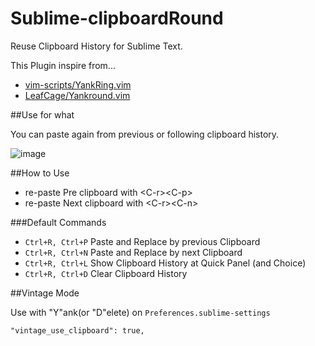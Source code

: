 Sublime-clipboardRound
======================

Reuse Clipboard History for Sublime Text.

This Plugin inspire from...

* [vim-scripts/YankRing.vim](https://github.com/vim-scripts/YankRing.vim)
* [LeafCage/Yankround.vim](https://github.com/LeafCage/yankround.vim)

##Use for what

You can paste again from previous or following clipboard history.

![image](https://raw.github.com/tgfjt/Sublime-clipboardRound/master/clipboardRound.gif)

##How to Use

* re-paste Pre clipboard with &lt;C-r&gt;&lt;C-p&gt;
* re-paste Next clipboard with &lt;C-r&gt;&lt;C-n&gt;

###Default Commands

*  `Ctrl+R, Ctrl+P` Paste and Replace by previous Clipboard
*  `Ctrl+R, Ctrl+N` Paste and Replace by next Clipboard
*  `Ctrl+R, Ctrl+L` Show Clipboard History at Quick Panel (and Choice)
*  `Ctrl+R, Ctrl+D` Clear Clipboard History
 

##Vintage Mode

Use with "Y"ank(or "D"elete) on `Preferences.sublime-settings`

```
"vintage_use_clipboard": true,
```